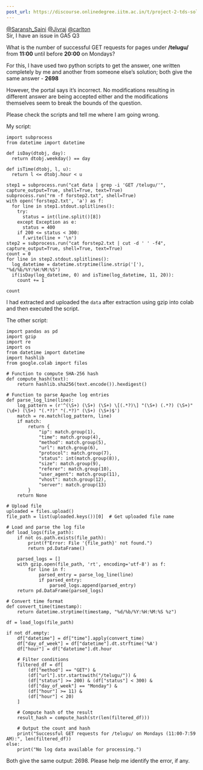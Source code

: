 ```yaml
---
post_url: https://discourse.onlinedegree.iitm.ac.in/t/project-2-tds-solver-discussion-thread/169029/210
---
```

[@Saransh\_Saini](/u/saransh_saini) [@Jivraj](/u/jivraj) [@carlton](/u/carlton)  
Sir, I have an issue in GA5 Q3

What is the number of successful GET requests for pages under **/telugu/** from **11:00** until before **20:00** on Mondays?

For this, I have used two python scripts to get the answer, one written completely by me and another from someone else’s solution; both give the same answer - **2698**

However, the portal says it’s incorrect. No modifications resulting in different answer are being accepted either and the modifications themselves seem to break the bounds of the question.

Please check the scripts and tell me where I am going wrong.

My script:

```
import subprocess
from datetime import datetime

def isDay(dtobj, day):
  return dtobj.weekday() == day

def isTime(dtobj, l, u):
  return l <= dtobj.hour < u

step1 = subprocess.run("cat data | grep -i 'GET /telugu/'", capture_output=True, shell=True, text=True)
subprocess.run("rm -f forstep2.txt", shell=True)
with open('forstep2.txt', 'a') as f:
  for line in step1.stdout.splitlines():
    try:
      status = int(line.split()[8])
    except Exception as e:
      status = 400
    if 200 <= status < 300:
      f.write(line + '\n')
step2 = subprocess.run("cat forstep2.txt | cut -d ' ' -f4", capture_output=True, shell=True, text=True)
count = 0
for line in step2.stdout.splitlines():
  log_datetime = datetime.strptime(line.strip('['), "%d/%b/%Y:%H:%M:%S")
  if(isDay(log_datetime, 0) and isTime(log_datetime, 11, 20)):
    count += 1

count

```

I had extracted and uploaded the `data` after extraction using gzip into colab and then executed the script.

The other script:

```
import pandas as pd
import gzip
import re
import os
from datetime import datetime
import hashlib
from google.colab import files

# Function to compute SHA-256 hash
def compute_hash(text):
    return hashlib.sha256(text.encode()).hexdigest()

# Function to parse Apache log entries
def parse_log_line(line):
    log_pattern = (r'^(\S+) (\S+) (\S+) \[(.*?)\] "(\S+) (.*?) (\S+)" (\d+) (\S+) "(.*?)" "(.*?)" (\S+) (\S+)$')
    match = re.match(log_pattern, line)
    if match:
        return {
            "ip": match.group(1),
            "time": match.group(4),
            "method": match.group(5),
            "url": match.group(6),
            "protocol": match.group(7),
            "status": int(match.group(8)),
            "size": match.group(9),
            "referer": match.group(10),
            "user_agent": match.group(11),
            "vhost": match.group(12),
            "server": match.group(13)
        }
    return None

# Upload file
uploaded = files.upload()
file_path = list(uploaded.keys())[0]  # Get uploaded file name

# Load and parse the log file
def load_logs(file_path):
    if not os.path.exists(file_path):
        print(f"Error: File '{file_path}' not found.")
        return pd.DataFrame()

    parsed_logs = []
    with gzip.open(file_path, 'rt', encoding='utf-8') as f:
        for line in f:
            parsed_entry = parse_log_line(line)
            if parsed_entry:
                parsed_logs.append(parsed_entry)
    return pd.DataFrame(parsed_logs)

# Convert time format
def convert_time(timestamp):
    return datetime.strptime(timestamp, "%d/%b/%Y:%H:%M:%S %z")

df = load_logs(file_path)

if not df.empty:
    df["datetime"] = df["time"].apply(convert_time)
    df["day_of_week"] = df["datetime"].dt.strftime('%A')
    df["hour"] = df["datetime"].dt.hour

    # Filter conditions
    filtered_df = df[
        (df["method"] == "GET") &
        (df["url"].str.startswith("/telugu/")) &
        (df["status"] >= 200) & (df["status"] < 300) &
        (df["day_of_week"] == "Monday") &
        (df["hour"] >= 11) &
        (df["hour"] < 20)
    ]

    # Compute hash of the result
    result_hash = compute_hash(str(len(filtered_df)))

    # Output the count and hash
    print("Successful GET requests for /telugu/ on Mondays (11:00-7:59 AM):", len(filtered_df))
else:
    print("No log data available for processing.")

```

Both give the same output: 2698. Please help me identify the error, if any.